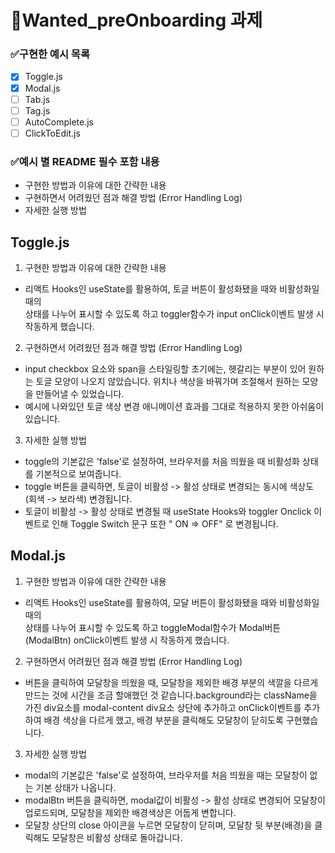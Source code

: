 # 📌Wanted_preOnboarding 과제

### :white_check_mark:구현한 예시 목록

- [x] Toggle.js
- [x] Modal.js
- [ ] Tab.js
- [ ] Tag.js
- [ ] AutoComplete.js
- [ ] ClickToEdit.js

### :white_check_mark:예시 별 README 필수 포함 내용

- 구현한 방법과 이유에 대한 간략한 내용
- 구현하면서 어려웠던 점과 해결 방법 (Error Handling Log)
- 자세한 실행 방법

## Toggle.js

1. 구현한 방법과 이유에 대한 간략한 내용

- 리액트 Hooks인 useState를 활용하여, 토글 버튼이 활성화됐을 때와 비활성화일 때의<br>
  상태를 나누어 표시할 수 있도록 하고 toggler함수가 input onClick이벤트 발생 시 작동하게 했습니다.

2. 구현하면서 어려웠던 점과 해결 방법 (Error Handling Log)

- input checkbox 요소와 span을 스타일링할 초기에는, 헷갈리는 부분이 있어 원하는 토글 모양이
  나오지 않았습니다. 위치나 색상을 바꿔가며 조절해서 원하는 모양을 만들어낼 수 있었습니다.
- 예시에 나와있던 토글 색상 변경 애니메이션 효과를 그대로 적용하지 못한 아쉬움이 있습니다.

3. 자세한 실행 방법

- toggle의 기본값은 'false'로 설정하여, 브라우저를 처음 띄웠을 때 비활성화 상태를 기본적으로 보여줍니다.
- toggle 버튼을 클릭하면, 토글이 비활성 -> 활성 상태로 변경되는 동시에 색상도 (회색 -> 보라색) 변경됩니다.
- 토글이 비활성 -> 활성 상태로 변경될 때 useState Hooks와 toggler Onclick 이벤트로 인해
  Toggle Switch 문구 또한 " ON => OFF" 로 변경됩니다.

## Modal.js

1. 구현한 방법과 이유에 대한 간략한 내용

- 리액트 Hooks인 useState를 활용하여, 모달 버튼이 활성화됐을 때와 비활성화일 때의<br>
  상태를 나누어 표시할 수 있도록 하고 toggleModal함수가 Modal버튼(ModalBtn) onClick이벤트 발생 시 작동하게 했습니다.

2. 구현하면서 어려웠던 점과 해결 방법 (Error Handling Log)

- 버튼을 클릭하여 모달창을 띄웠을 때, 모달창을 제외한 배경 부분의 색깔을 다르게 만드는 것에 시간을 조금
  할애했던 것 같습니다.background라는 className을 가진 div요소를 modal-content div요소 상단에 추가하고
  onClick이벤트를 추가하여 배경 색상을 다르게 했고, 배경 부분을 클릭해도 모달창이 닫히도록 구현했습니다.

3. 자세한 실행 방법

- modal의 기본값은 'false'로 설정하여, 브라우저를 처음 띄웠을 때는 모달창이 없는 기본 상태가 나옵니다.
- modalBtn 버튼을 클릭하면, modal값이 비활성 -> 활성 상태로 변경되어 모달창이 업로드되며, 모달창을 제외한
  배경색상은 어둡게 변합니다.
- 모달창 상단의 close 아이콘을 누르면 모달창이 닫히며, 모달창 뒷 부분(배경)을 클릭해도 모달창은 비활성 상태로 돌아갑니다.
